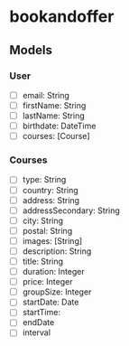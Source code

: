 # bookandoffer

## Models

### User

- [ ] email: String
- [ ] firstName: String
- [ ] lastName: String
- [ ] birthdate: DateTime
- [ ] courses: [Course]

### Courses

- [ ] type: String
- [ ] country: String
- [ ] address: String
- [ ] addressSecondary: String
- [ ] city: String
- [ ] postal: String
- [ ] images: [String]
- [ ] description: String
- [ ] title: String
- [ ] duration: Integer
- [ ] price: Integer
- [ ] groupSize: Integer
- [ ] startDate: Date
- [ ] startTime:
- [ ] endDate
- [ ] interval
